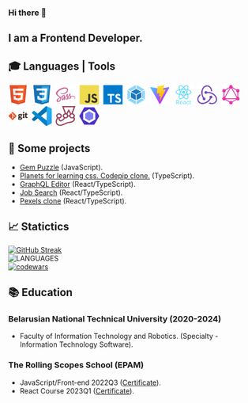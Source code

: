 ### Hi there 👋
## I am a Frontend Developer.

## 🎓 Languages | Tools
<div>
  <img src="https://github.com/devicons/devicon/blob/master/icons/html5/html5-original.svg" title="HTML5" alt="HTML" width="40" height="40"/>&nbsp;
  <img src="https://github.com/devicons/devicon/blob/master/icons/css3/css3-original.svg"  title="CSS3" alt="CSS" width="40" height="40"/>&nbsp;
  <img src="https://github.com/devicons/devicon/blob/master/icons/sass/sass-original.svg" title="SASS" alt="SASS" width="40" height="40"/>&nbsp;
  <img src="https://github.com/devicons/devicon/blob/master/icons/javascript/javascript-original.svg" title="JavaScript" alt="JavaScript" width="40" height="40"/>&nbsp;
  <img src="https://github.com/devicons/devicon/blob/master/icons/typescript/typescript-original.svg" title="TypeScript" alt="TypeScript" width="40" height="40"/>&nbsp;
  <img src="https://github.com/devicons/devicon/blob/master/icons/webpack/webpack-original.svg" title="Webpack" alt="Webpack" width="40" height="40"/>&nbsp;
  <img src="https://github.com/devicons/devicon/blob/master/icons/vitejs/vitejs-original.svg" title="Vite" alt="Vite" width="40" height="40"/>&nbsp;
  <img src="https://github.com/devicons/devicon/blob/master/icons/react/react-original-wordmark.svg" title="React" alt="React" width="40" height="40"/>&nbsp;
  <img src="https://github.com/devicons/devicon/blob/master/icons/redux/redux-original.svg" title="Redux" alt="Redux" width="40" height="40"/>&nbsp;
  <img src="https://github.com/devicons/devicon/blob/master/icons/graphql/graphql-plain.svg" title="GraphQL" alt="GraphQL" width="40" height="40"/>&nbsp;
  <img src="https://github.com/devicons/devicon/blob/master/icons/git/git-original-wordmark.svg" title="Git" alt="Git" width="40" height="40"/>&nbsp;
  <img src="https://github.com/devicons/devicon/blob/master/icons/vscode/vscode-original.svg" title="VSCode" alt="VSCode" width="40" height="40"/>&nbsp;
  <img src="https://github.com/devicons/devicon/blob/master/icons/jest/jest-plain.svg" title="Jest" alt="Jest" width="40" height="40"/>&nbsp;
  <img src="https://github.com/devicons/devicon/blob/master/icons/eslint/eslint-original.svg" title="ESLint" alt="ESLint" width="40" height="40"/>&nbsp;
</div>

## 📒 Some projects
- [Gem Puzzle](https://rolling-scopes-school.github.io/nkp1sss-JSFE2022Q3/codejam) (JavaScript).
- [Planets for learning css. Codepip clone.](https://flourishing-tarsier-2b37b9.netlify.app/) (TypeScript).
- [GraphQL Editor](https://merry-figolla-133137.netlify.app/) (React/TypeScript).
- [Job Search](https://master--neon-sunburst-9bf358.netlify.app/) (React/TypeScript).
- [Pexels clone](https://github.com/Nkp1sss/Pexels-photostock-) (React/TypeScript).


## 📈 Statictics
[![GitHub Streak](http://github-readme-streak-stats.herokuapp.com?user=nkp1sss&border_radius=0.5&stroke=D0D7DE)](https://git.io/streak-stats)  
![LANGUAGES](https://github-readme-stats.vercel.app/api/top-langs/?username=nkp1sss&layout=compact)  
[![codewars](https://www.codewars.com/users/nkp1sss/badges/large)](https://www.codewars.com/users/nkp1sss)

## 📚 Education
### Belarusian National Technical University (2020-2024)
- Faculty of Information Technology and Robotics. (Specialty - Information Technology Software).
### The Rolling Scopes School (EPAM)
- JavaScript/Front-end 2022Q3 ([Certificate](https://app.rs.school/certificate/9va56n7l)).
- React Course 2023Q1 ([Certificate](https://app.rs.school/certificate/39u2tbd7)).




























